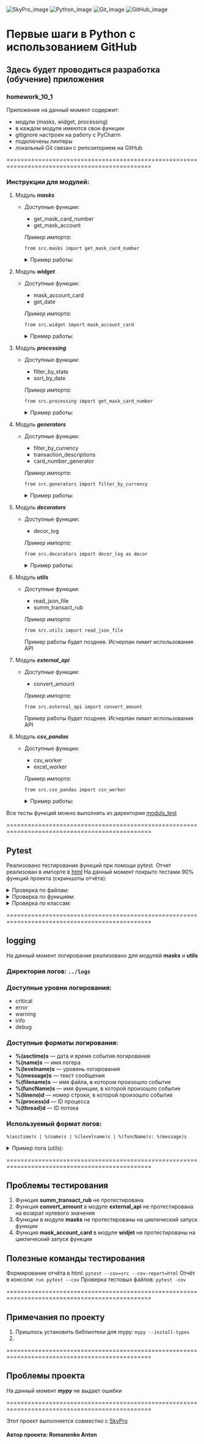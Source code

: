 ![SkyPro_image](/data/images/for_readme_file/SkyPro.png)
![Python_image](/data/images/for_readme_file/Python.png)
![Git_image](/data/images/for_readme_file/Git.png)
![GitHub_image](/data/images/for_readme_file/GitHub.png)

# Первые шаги в Python с использованием GitHub
## Здесь будет проводиться разработка (обучение) приложения
### homework_10_1

Приложение на данный момент содержит:
- модули (masks, widget, processing)
- в каждом модуле имеются свои функции
- gitignore настроен на работу с PyCharm
- подключены линтеры
- локальный Git связан с репозиторием на GitHub

===============================================================================================

### Инструкции для модулей:

1. Модуль _**masks**_
   - Доступные функции:
     - get_mask_card_number
     - get_mask_account 

     _Пример импорта:_
       ```
     from src.masks import get_mask_card_number
       ```

     <details>
     <summary>Пример работы:</summary>
      
     [![Example_masks][1]][1]
   
      [1]: /data/images/for_readme_file/Example_masks.png
      </details>
   
   
2. Модуль _**widget**_
    - Доступные функции:
      - mask_account_card
      - get_date 
      
      _Пример импорта:_
        ```
      from src.widget import mask_account_card
        ```

       <details>
       <summary>Пример работы:</summary>
      
       [![Example_widget][2]][2]
   
       [2]: /data/images/for_readme_file/Example_widget.png
       </details>

   
3. Модуль _**processing**_
    - Доступные функции:
      - filter_by_state
      - sort_by_date
      
      _Пример импорта:_
        ```
      from src.processing import get_mask_card_number
      ```

       <details>
       <summary>Пример работы:</summary>
      
       [![Example_processing][3]][3]
   
       [3]: /data/images/for_readme_file/Example_processing.png
       </details>
    
4. Модуль _**generators**_
    - Доступные функции:
      - filter_by_currency
      - transaction_descriptions
      - card_number_generator
      
      _Пример импорта:_
        ```
      from src.generators import filter_by_currency
      ```

       <details>
       <summary>Пример работы:</summary>
      
       [![Example_processing][4]][4]
   
       [4]: /data/images/for_readme_file/Example_generators.png
       </details>
    
5. Модуль _**decorators**_
    - Доступные функции:
      - decor_log
      
      _Пример импорта:_
        ```
      from src.decorators import decor_log as decor
      ```

       <details>
       <summary>Пример работы:</summary>
      
       [![Example_decorators][5]][5]
   
       [5]: /data/images/for_readme_file/Example_decorators.png
       </details>
    
6. Модуль _**utils**_
    - Доступные функции:
      - read_json_file
      - summ_transact_rub
      
      _Пример импорта:_
        ```
      from src.utils import read_json_file
      ```
       Пример работы будет позднее. Исчерпан лимит использования API
    
7. Модуль _**external_api**_
    - Доступные функции:
      - convert_amount
      
      _Пример импорта:_
        ```
      from src.external_api import convert_amount
      ```
      Пример работы будет позднее. Исчерпан лимит использования API

8. Модуль _**csv_pandas**_
    - Доступные функции:
      - csv_worker
      - excel_worker
      
      _Пример импорта:_
        ```
      from src.csv_pandas import csv_worker
      ```

       <details>
       <summary>Пример работы:</summary>
      
       [![Example_csv_pandas][8]][8]
   
       [8]: /data/images/for_readme_file/Example_csv_pandas.png
       </details>
      
Все тесты функций можно выполнять из директории [moduls_test](/moduls_test)

===============================================================================================
## Pytest

Реализовано тестирование функций при помощи pytest.
Отчет реализован в импорте в [html](/htmlcov)
На данный момент покрыто тестами 90% функций проекта (скриншоты отчёта):

   <details>
   <summary>Проверка по файлам:</summary>
  
   [![Example_processing][5]][5]

   [5]: /data/images/for_readme_file/Pytest_files.png
   </details>

   <details>
   <summary>Проверка по функциям:</summary>
  
   [![Example_processing][6]][6]

   [6]: /data/images/for_readme_file/Pytest_functions.png
   </details>

   <details>
   <summary>Проверка по классам:</summary>
  
   [![Example_processing][7]][7]

   [7]: /data/images/for_readme_file/Pytest_classes.png
   </details>


===============================================================================================

## logging

На данный момент логирование реализовано для модулей **masks** и **utils**

### Директория логов: ```../logs```

### Доступные уровни логирования:
- critical
- error
- warning
- info
- debug

### Доступные форматы логирования:
* __%(asctime)s__ — дата и время события логирования
* __%(name)s__ — имя логера
* __%(levelname)s__ — уровень логирования
* __%(message)s__ — текст сообщения
* __%(filename)s__ — имя файла, в котором произошло событие
* __%(funcName)s__ — имя функции, в которой произошло событие
* __%(lineno)d__ — номер строки, в которой произошло событие
* __%(process)d__ — ID процесса
* __%(thread)d__ — ID потока

### Используемый формат логов:
```%(asctime)s | %(name)s | %(levelname)s | %(funcName)s: %(message)s```

   <details>
   <summary>Пример лога (utils):</summary>
  
   [![Example_logging][8]][8]

   [8]: /data/images/for_readme_file/Example_logging.png
   </details>


===============================================================================================

## Проблемы тестирования

1. Функция **summ_transact_rub** не протестирована
2. Функция **convert_amount** в модуле **external_api** не протестирована на возврат нулевого значения
3. Функции в модуле **masks** не протестированы на циклический запуск функции
4. Функция **mask_account_card** в модуле **widjet** не протестированы на циклический запуск функции

## Полезные команды тестирования

Формирование отчёта в html:
```pytest --cov=src --cov-report=html```
Отчёт в консоли:
```run pytest --cov```
Проверка тестовых файлов:
```pytest -cov```

===============================================================================================

## Примечания по проекту
1. Пришлось установить библиотеки для mypy:
    ```mypy --install-types```
2. 


===============================================================================================

## Проблемы проекта

На данный момент ***mypy*** не выдает ошибки


===============================================================================================

Этот проект выполняется совместно с [SkyPro](https://sky.pro/)
####  Автор проекта: **Romanenko Anton**
